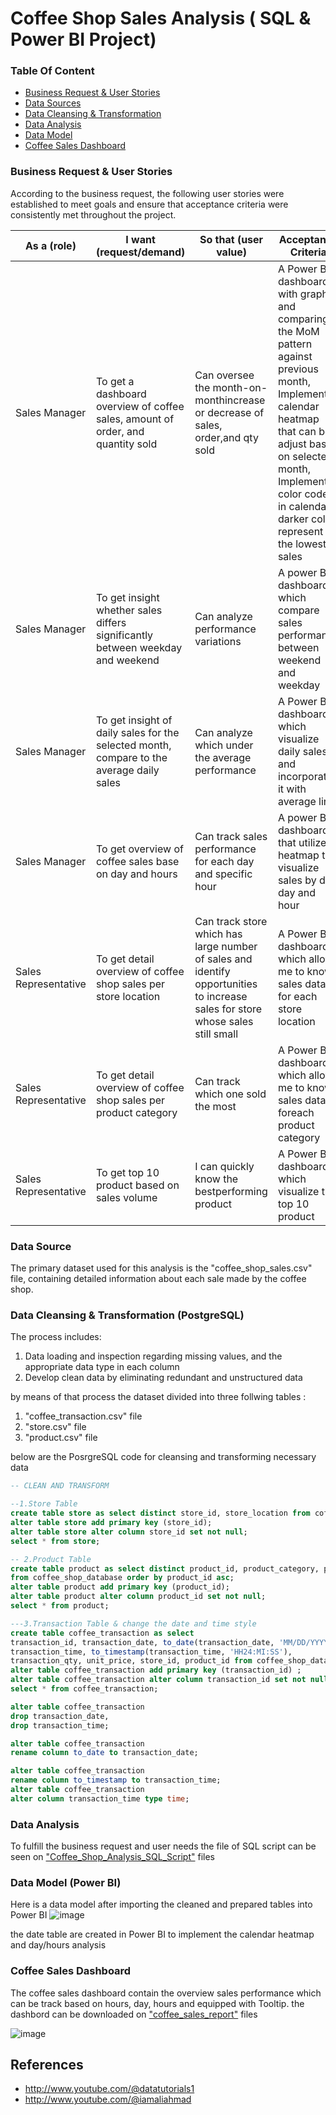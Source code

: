 # Coffee Shop Sales Analysis ( SQL & Power BI Project)

### Table Of Content
- [Business Request & User Stories](#business-request-&-user-stories)
- [Data Sources](#data-sources)
- [Data Cleansing & Transformation](#data-cleansing-&-transformation)
- [Data Analysis](#data-analysis)
- [Data Model](#data-model)
- [Coffee Sales Dashboard](#coffee-sales-dashboard)
### Business Request & User Stories
According to the business request, the following user stories were established to meet  goals and ensure that acceptance criteria were consistently met throughout the project.

|As a (role)| I want (request/demand) | So that (user value) | Acceptance Criteria |
|-----------|-------------------------|----------------------|---------------------|
|Sales Manager| To get a dashboard overview of coffee sales, amount of order, and quantity sold|Can oversee the month-on-monthincrease or decrease of sales, order,and qty sold |A Power BI dashboard with graphs and comparing the MoM pattern against previous month, Implement calendar heatmap that can be adjust based on selected month, Implement color code in calendar, darker color represent the lowest sales |
|Sales Manager| To get insight whether sales differs significantly between weekday and weekend|Can analyze performance variations|A power BI dashboard which compare sales performance between weekend and weekday|
|Sales Manager|To get insight of daily sales for the selected month, compare to the average daily sales| Can analyze which under the average performance |A Power BI dashboard which visualize daily sales and incorporate it with average line|
|Sales Manager|To get overview of coffee sales base on day and hours |Can track sales performance for each day and specific hour| A power BI dashboard that utilize heatmap to visualize sales by day day and hour|
|Sales Representative|To get detail overview of coffee shop sales per store location |Can track store which has large number of sales and identify opportunities to increase sales for store whose sales still small |A Power BI dashboard which allows me to know sales data for each store location|
|Sales Representative| To get detail overview of coffee shop sales per product category |Can track which one sold the most|A Power BI dashboard which allows me to know sales data foreach product category|
|Sales Representative|To get top 10 product based on sales volume | I can quickly know the bestperforming product |A Power BI dashboard which visualize the top 10 product|

### Data Source
The primary dataset used for this analysis is the "coffee_shop_sales.csv" file, containing detailed information about each sale made by the coffee shop.

### Data Cleansing & Transformation (PostgreSQL)
The process includes:
   1. Data loading and inspection regarding missing values, and the appropriate data type in each column 
   2. Develop clean data by eliminating redundant and unstructured data


by means of that process the dataset divided into three follwing tables :
   1. "coffee_transaction.csv" file
   2. "store.csv" file
   3. "product.csv" file 

below are the PosrgreSQL code for cleansing and transforming necessary data 

```sql
-- CLEAN AND TRANSFORM

--1.Store Table
create table store as select distinct store_id, store_location from coffee_shop_database;
alter table store add primary key (store_id);
alter table store alter column store_id set not null;
select * from store;

-- 2.Product Table
create table product as select distinct product_id, product_category, product_type, product_detail 
from coffee_shop_database order by product_id asc;
alter table product add primary key (product_id);
alter table product alter column product_id set not null;
select * from product;

---3.Transaction Table & change the date and time style
create table coffee_transaction as select 
transaction_id, transaction_date, to_date(transaction_date, 'MM/DD/YYYY'),
transaction_time, to_timestamp(transaction_time, 'HH24:MI:SS'), 
transaction_qty, unit_price, store_id, product_id from coffee_shop_database;
alter table coffee_transaction add primary key (transaction_id) ;
alter table coffee_transaction alter column transaction_id set not null;
select * from coffee_transaction;

alter table coffee_transaction
drop transaction_date,
drop transaction_time;

alter table coffee_transaction
rename column to_date to transaction_date;

alter table coffee_transaction
rename column to_timestamp to transaction_time;
alter table coffee_transaction
alter column transaction_time type time;
```
### Data Analysis 
To fulfill the business request and user needs the file of SQL script can be seen on ["Coffee_Shop_Analysis_SQL_Script"](https://github.com/tasyaarf/SQL-PowerBI-Project-Coffee-Shop-Analysis-/blob/8c1061b5976be06e4e6eea79e04714ede5192233/Coffe_Shop_Analysis_SQL_Script.sql) files

### Data Model (Power BI)
Here is a data model after importing the cleaned and prepared tables into Power BI
![image](https://github.com/user-attachments/assets/d5de4078-1515-4c94-bbdc-68baaf6e95be)

the date table are created in Power BI to implement the calendar heatmap and day/hours analysis


### Coffee Sales Dashboard

The coffee sales dashboard contain the overview sales performance which can be track based on hours, day, hours and equipped with Tooltip.
the dashbord can be downloaded on ["coffee_sales_report"](https://github.com/tasyaarf/SQL-PowerBI-Project-Coffee-Shop-Analysis-/blob/084dc6180bfadbd8a20ba100be5b6ae81cfaf704/coffee_sales_report.pbix) files 

![image](https://github.com/user-attachments/assets/921ea239-f27d-4afb-a05a-b524111fe813)

## References
- http://www.youtube.com/@datatutorials1
- http://www.youtube.com/@iamaliahmad





